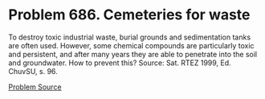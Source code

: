 # Problem 686. Cemeteries for waste 

To destroy toxic industrial waste, burial grounds and sedimentation tanks are often used. However, some chemical compounds are particularly toxic and persistent, and after many years they are able to penetrate into the soil and groundwater. How to prevent this? Source: Sat. RTEZ 1999, Ed. ChuvSU, s. 96.

[Problem Source](https://www.trizland.ru/tasks/5315/)